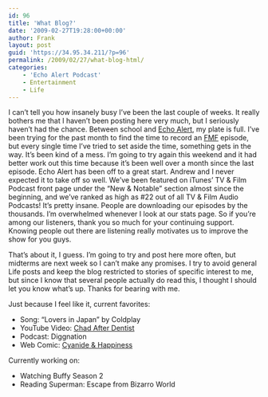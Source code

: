 ```yaml
---
id: 96
title: 'What Blog?'
date: '2009-02-27T19:28:00+00:00'
author: Frank
layout: post
guid: 'https://34.95.34.211/?p=96'
permalink: /2009/02/27/what-blog-html/
categories:
    - 'Echo Alert Podcast'
    - Entertainment
    - Life
---
```


I can’t tell you how insanely busy I’ve been the last couple of weeks. It really bothers me that I haven’t been posting here very much, but I seriously haven’t had the chance. Between school and [Echo Alert](http://echoalert.tk/), my plate is full. I’ve been trying for the past month to find the time to record an [FMF](http://frankpodcast.tk/) episode, but every single time I’ve tried to set aside the time, something gets in the way. It’s been kind of a mess. I’m going to try again this weekend and it had better work out this time because it’s been well over a month since the last episode. Echo Alert has been off to a great start. Andrew and I never expected it to take off so well. We’ve been featured on iTunes’ TV &amp; Film Podcast front page under the “New &amp; Notable” section almost since the beginning, and we’ve ranked as high as #22 out of all TV &amp; Film Audio Podcasts! It’s pretty insane. People are downloading our episodes by the thousands. I’m overwhelmed whenever I look at our stats page. So if you’re among our listeners, thank you so much for your continuing support. Knowing people out there are listening really motivates us to improve the show for you guys.

That’s about it, I guess. I’m going to try and post here more often, but midterms are next week so I can’t make any promises. I try to avoid general Life posts and keep the blog restricted to stories of specific interest to me, but since I know that several people actually do read this, I thought I should let you know what’s up. Thanks for bearing with me.

Just because I feel like it, current favorites:

- Song: “Lovers in Japan” by Coldplay
- YouTube Video: [Chad After Dentist](http://www.youtube.com/watch?v=sGTAnXqn9Jc)
- Podcast: Diggnation
- Web Comic: [Cyanide &amp; Happiness](http://www.explosm.net/comics/new/)

Currently working on:

- Watching Buffy Season 2
- Reading Superman: Escape from Bizarro World
